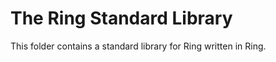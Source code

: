 The Ring Standard Library
=========================

This folder contains a standard library for Ring written in Ring.


